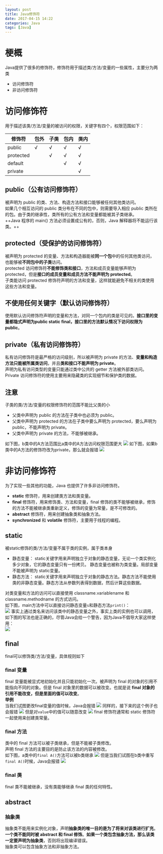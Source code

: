 ```yaml
---
layout: post
title: Java修饰符
date: 2017-04-15 14:22
categories: Java
tags: [Java]
---
```

# 梗概
Java提供了很多的修饰符，修饰符用于描述类/方法/变量的一些属性，主要分为两类
- 访问修饰符
- 非访问修饰符

# 访问修饰符
用于描述该类/方法/变量的被访问的权限，关键字有四个，权限范围如下：

| 修饰符    | 包外 | 子类 | 包内 | 类内 |
| --------- | ---- | ---- | ---- | ---- |
| public    | √   | √   | √   | √   |
| protected |      | √   | √   | √   |
| default   |      |      | √   | √   |
| private   |      |      |      | √   |

## public（公有访问修饰符）
被声明为 public 的类、方法、构造方法和接口能够被任何其他类访问。  
如果几个相互访问的 public 类分布在不同的包中，则需要导入相应 public 类所在的包。由于类的继承性，类所有的公有方法和变量都能被其子类继承。  
++Java 程序的 main() 方法必须设置成公有的，否则，Java 解释器将不能运行该类。++

## protected（受保护的访问修饰符）
被声明为 protected 的变量、方法和构造器能被**同一个包**中的任何其他类访问，也能够被**不同包中的子类**访问。  
protected 访问修饰符**不能修饰类和接口**，方法和成员变量能够声明为 protected，但是**接口的成员变量和成员方法不能声明为 protected**。  
子类能访问 protected 修饰符声明的方法和变量，这样就能避免不相关的类使用这些方法和变量。  

## 不使用任何关键字（默认访问修饰符）
使用默认访问修饰符声明的变量和方法，对同一个包内的类是可见的。**接口里的变量都隐式声明为public static final，接口里的方法默认情况下访问权限为public**。

## private（私有访问修饰符）
私有访问修饰符是最严格的访问级别，所以被声明为 private 的方法、**变量和构造方法只能被所属类访问**，并且**类和接口不能声明为 private**。  
声明为私有访问类型的变量只能通过类中公共的 getter 方法被外部类访问。  
Private 访问修饰符的使用主要用来隐藏类的实现细节和保护类的数据。  

## 注意
子类的类/方法/变量的权限修饰符的范围不能比父类的小
- 父类中声明为 public 的方法在子类中也必须为 public。
- 父类中声明为 protected 的方法在子类中要么声明为 protected，要么声明为 public，不能声明为 private。
- 父类中声明为 private 的方法，不能够被继承。

如下图，b类中的A方法范围比a类中的A方法访问权限范围更大
![](http://olwt21mf4.bkt.clouddn.com/17-4-15/84824545-file_1492238954686_d9a4.png)
如下图，如果b类中的A方法的修饰符改为private，那么就会报错
![](http://olwt21mf4.bkt.clouddn.com/17-4-15/69705924-file_1492239061720_337b.png)

# 非访问修饰符
为了实现一些其他的功能，Java 也提供了许多非访问修饰符。
- **static** 修饰符，用来创建类方法和类变量。
- **final** 修饰符，用来修饰类、方法和变量，final 修饰的类不能够被继承，修饰的方法不能被继承类重新定义，修饰的变量为常量，是不可修改的。
- **abstract** 修饰符，用来创建抽象类和抽象方法。
- **synchronized** 和 **volatile** 修饰符，主要用于线程的编程。

## static
被static修饰的类/方法/变量不属于类的实例，属于类本身
- 静态变量：
static关键字用来声明独立于对象的静态变量，无论一个类实例化多少对象，它的静态变量只有一份拷贝。 静态变量也被称为类变量。局部变量不能被声明为 static变量。
- 静态方法：
static关键字用来声明独立于对象的静态方法。静态方法不能使用类的非静态变量。静态方法从参数列表得到数据，然后计算这些数据。

对类变量和方法的访问可以直接使用 classname.variablename 和 classname.methodname 的方式访问。  
如下图，main方法中可以直接访问静态变量`s`和静态方法`print()`：  
![](http://olwt21mf4.bkt.clouddn.com/17-4-15/4876772-file_1492239938570_72fa.png)
事实上通过类名来访问该类中的静态变量之外，事实上类的实例也可以调用，如下图的写法也是正确的，尽管Java会给一个警告，因为Java不倡导大家这样使用：  
![](http://olwt21mf4.bkt.clouddn.com/17-4-15/12099555-file_1492239938679_29f1.png)

## final
final可以修饰类/方法/变量，具体规则如下
### final 变量
final 变量能被显式地初始化并且只能初始化一次。被声明为 final 的对象的引用不能指向不同的对象。但是 final 对象里的数据可以被改变。也就是说 **final 对象的引用不能改变，但是里面的值可以改变**。  
**举例**  
当我们试图更改final变量的值时候，Java会报错
![](http://olwt21mf4.bkt.clouddn.com/17-4-15/17188853-file_1492240334960_175d.png)
同样的，接下来的这个例子也会报错
![](http://olwt21mf4.bkt.clouddn.com/17-4-15/90587236-file_1492240694369_5f2f.png)
但是对`value`中的值可以随意改变
![](http://olwt21mf4.bkt.clouddn.com/17-4-15/90165029-file_1492240764709_15c5c.png)
final 修饰符通常和 static 修饰符一起使用来创建类常量。
### final 方法
类中的 final 方法可以被子类继承，但是不能被子类修改。  
声明 final 方法的主要目的是防止该方法的内容被修改。  
如下图，a类中的`final A()`方法可以被b类继承
![](http://olwt21mf4.bkt.clouddn.com/17-4-15/52182757-file_1492241013395_1415b.png)
但是当我们试图在b类中重写`final A()`时候，Java会报错
![](http://olwt21mf4.bkt.clouddn.com/17-4-15/78514708-file_1492241101451_12105.png)
### final 类
final 类不能被继承，没有类能够继承 final 类的任何特性。

## abstract
### 抽象类
抽象类不能用来实例化对象，声明**抽象类的唯一目的是为了将来对该类进行扩充**。  
**一个类不能同时被 abstract 和 final 修饰**。**如果一个类包含抽象方法，那么该类一定要声明为抽象类**，否则将出现编译错误。  
抽象类可以包含抽象方法和非抽象方法。  